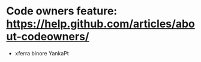 # Code owners feature: https://help.github.com/articles/about-codeowners/

*    xferra binore YankaPt

